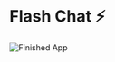 


# Flash Chat ⚡️



![Finished App](https://github.com/londonappbrewery/Images/blob/master/flash_chat_flutter_demo.gif)


